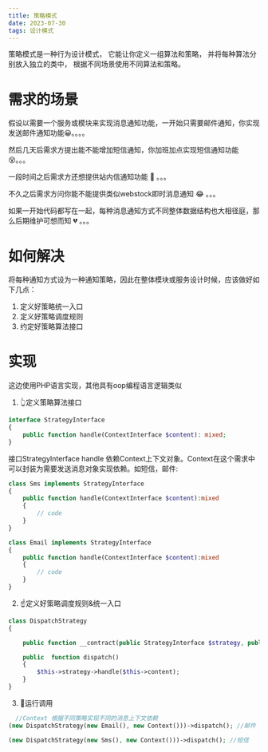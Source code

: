 ```yaml
---
title: 策略模式
date: 2023-07-30
tags: 设计模式
---
```


策略模式是一种行为设计模式， 它能让你定义一组算法和策略， 并将每种算法分别放入独立的类中， 根据不同场景使用不同算法和策略。

# 需求的场景
假设以需要一个服务或模块来实现消息通知功能，一开始只需要邮件通知，你实现发送邮件通知功能😀。。。。

然后几天后需求方提出能不能增加短信通知，你加班加点实现短信通知功能 😵。。。

一段时间之后需求方还想提供站内信通知功能 🫤 。。。

不久之后需求方问你能不能提供类似webstock即时消息通知 😂  。。。

如果一开始代码都写在一起，每种消息通知方式不同整体数据结构也大相径庭，那么后期维护可想而知 💔 。。。

# 如何解决
将每种通知方式设为一种通知策略，因此在整体模块或服务设计时候，应该做好如下几点：
1. 定义好策略统一入口
2. 定义好策略调度规则
3. 约定好策略算法接口

# 实现
这边使用PHP语言实现，其他具有oop编程语言逻辑类似

1. 👆定义策略算法接口

```php
interface StrategyInterface
{
    public function handle(ContextInterface $content): mixed;
}
```
接口StrategyInterface handle 依赖Context上下文对象。Context在这个需求中可以封装为需要发送消息对象实现依赖。如短信，邮件:

```php
class Sms implements StrategyInterface
{
    public function handle(ContextInterface $content):mixed
    {
        // code 
    }
}

class Email implements StrategyInterface
{
    public function handle(ContextInterface $content):mixed
    {
        // code 
    }
}
```

2. ☝定义好策略调度规则&统一入口

```php
class DispatchStrategy
{

    public function __contract(public StrategyInterface $strategy, public ContextInterface $content )

    public  function dispatch()
    {
        $this->strategy->handle($this->content);
    }
}
```


3. 🫰运行调用

```php
  //Context 根据不同策略实现不同的消息上下文依赖
(new DispatchStrategy(new Email(), new Context()))->dispatch(); //邮件

(new DispatchStrategy(new Sms(), new Context()))->dispatch(); //短信
```